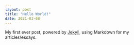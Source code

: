 ```yaml
---
layout: post
title: "Hello World!"
date: 2021-03-08
---
```


My first ever post, powered by [Jekyll](http://jekyllrb.com), using Markdown for my articles/essays.
